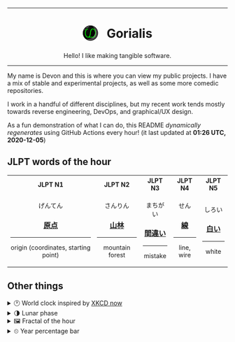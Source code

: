 ***

<h1 align="center">
<sub>
    <img src="readme/resources/avatar.png" height="36">
</sub>
&nbsp;
Gorialis
</h1>
<p align="center">
Hello! I like making tangible software.
</p>

***

My name is Devon and this is where you can view my public projects. I have a mix of stable and experimental projects, as well as some more comedic repositories.

I work in a handful of different disciplines, but my recent work tends mostly towards reverse engineering, DevOps, and graphical/UX design.

As a fun demonstration of what I can do, this README *dynamically regenerates* using GitHub Actions every hour! (it last updated at **01:26 UTC, 2020-12-05**)

<h2>JLPT words of the hour</h2>
<table>
    <tr>
        <th>JLPT N1</th>
        <th>JLPT N2</th>
        <th>JLPT N3</th>
        <th>JLPT N4</th>
        <th>JLPT N5</th>
    </tr>
    <tr>
        <td>
            <p align="center">げんてん</p>
            <h3 align="center"><b><a href="https://jisho.org/search/%E5%8E%9F%E7%82%B9">原点</a></b></h3>
            <hr>
            <p align="center">origin (coordinates,<wbr> starting point)</p>
        </td>
        <td>
            <p align="center">さんりん</p>
            <h3 align="center"><b><a href="https://jisho.org/search/%E5%B1%B1%E6%9E%97">山林</a></b></h3>
            <hr>
            <p align="center">mountain forest</p>
        </td>
        <td>
            <p align="center">まちがい</p>
            <h3 align="center"><b><a href="https://jisho.org/search/%E9%96%93%E9%81%95%E3%81%84">間違い</a></b></h3>
            <hr>
            <p align="center">mistake</p>
        </td>
        <td>
            <p align="center">せん</p>
            <h3 align="center"><b><a href="https://jisho.org/search/%E7%B7%9A">線</a></b></h3>
            <hr>
            <p align="center">line,<wbr> wire</p>
        </td>
        <td>
            <p align="center">しろい</p>
            <h3 align="center"><b><a href="https://jisho.org/search/%E7%99%BD%E3%81%84">白い</a></b></h3>
            <hr>
            <p align="center">white</p>
        </td>
    </tr>
</table>

<h2>Other things</h2>
<details>
<summary>🕐  World clock inspired by <a href="https://xkcd.com/now">XKCD now</a></summary>

> <img src="generated/now.png" width="512">

</details>
<details>
<summary>🌗 Lunar phase</summary>

The moon is approximately 69.47% through its phase (Last Quarter).

</details>
<details>
<summary>&#x1f5bc; Fractal of the hour</summary>

> <img src="generated/fractal.png" width="512">

</details>
<details>
<summary>&#x23f2; Year percentage bar</summary>
<pre><code>2020 [██████████████████▁▁] 92.64%</code></pre>
</details>

